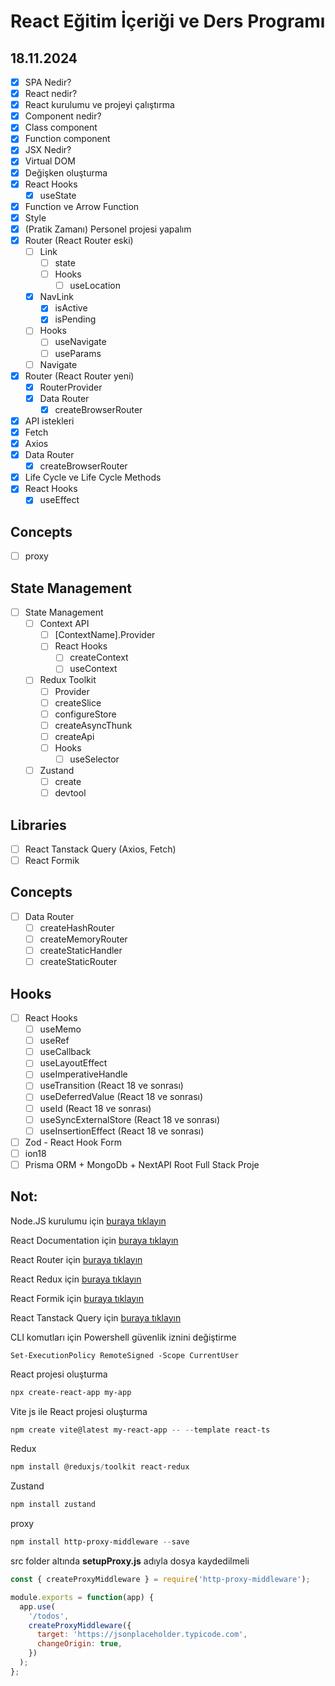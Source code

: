 # React Eğitim İçeriği ve Ders Programı

## 18.11.2024
- [x] SPA Nedir?
- [x] React nedir?
- [x] React kurulumu ve projeyi çalıştırma
- [x] Component nedir?
- [x] Class component
- [x] Function component
- [x] JSX Nedir?
- [x] Virtual DOM
- [x] Değişken oluşturma
- [x] React Hooks
	- [x] useState
- [x] Function ve Arrow Function
- [x] Style
- [x]  (Pratik Zamanı) Personel projesi yapalım
- [x] Router (React Router eski)
	- [ ] Link
		- [ ] state
		- [ ] Hooks
			- [ ] useLocation
	- [x] NavLink
		- [x] isActive
		- [x] isPending
	- [ ] Hooks
		- [ ] useNavigate
		- [ ] useParams
	- [ ] Navigate
- [x] Router (React Router yeni)
	- [x] RouterProvider
	- [x] Data Router
		- [x] createBrowserRouter
- [x] API istekleri
- [x] Fetch
- [x] Axios
- [x] Data Router
	- [x] createBrowserRouter
- [x] Life Cycle ve Life Cycle Methods
- [x] React Hooks
	- [x] useEffect

## Concepts
- [ ] proxy

## State Management
- [ ] State Management
	- [ ] Context API
		- [ ] [ContextName].Provider
		- [ ] React Hooks
			- [ ] createContext
			- [ ] useContext
	- [ ] Redux Toolkit
		- [ ] Provider
		- [ ] createSlice
		- [ ] configureStore
		- [ ] createAsyncThunk
		- [ ] createApi
		- [ ] Hooks			
			- [ ] useSelector
	- [ ] Zustand
		- [ ] create
		- [ ] devtool

## Libraries
- [ ] React Tanstack Query (Axios, Fetch)
- [ ] React Formik

## Concepts
- [ ] Data Router
	- [ ] createHashRouter
	- [ ] createMemoryRouter
	- [ ] createStaticHandler
	- [ ] createStaticRouter

## Hooks
- [ ] React Hooks
	- [ ] useMemo
	- [ ] useRef
 	- [ ] useCallback
 	- [ ] useLayoutEffect
 	- [ ] useImperativeHandle
 	- [ ] useTransition (React 18 ve sonrası)
 	- [ ] useDeferredValue (React 18 ve sonrası)
 	- [ ] useId (React 18 ve sonrası)
 	- [ ] useSyncExternalStore (React 18 ve sonrası)
 	- [ ] useInsertionEffect (React 18 ve sonrası)

- [ ] Zod - React Hook Form
- [ ] ion18
- [ ] Prisma ORM + MongoDb + NextAPI Root Full Stack Proje

## Not: 
Node.JS kurulumu için <a href="https://nodejs.org/en" target="_blank">buraya tıklayın</a>  

React Documentation için <a href="https://tr.react.dev/" target="_blank">buraya tıklayın</a>  

React Router için <a href="https://reactrouter.com/en/main" target="_blank">buraya tıklayın</a>  

React Redux için <a href="https://react-redux.js.org/" target="_blank">buraya tıklayın</a>  

React Formik için <a href="https://formik.org/" target="_blank">buraya tıklayın</a>

React Tanstack Query için <a href="https://tanstack.com/query/latest" target="_blank">buraya tıklayın</a>

CLI komutları için Powershell güvenlik iznini değiştirme
```powershel
Set-ExecutionPolicy RemoteSigned -Scope CurrentUser
```

React projesi oluşturma
```powershell
npx create-react-app my-app
```

Vite js ile React projesi oluşturma
```powershell
npm create vite@latest my-react-app -- --template react-ts
```

Redux
```powershell
npm install @reduxjs/toolkit react-redux
```

Zustand
```powershell
npm install zustand
```

proxy
```powershell
npm install http-proxy-middleware --save
```

src folder altında <b>setupProxy.js</b> adıyla dosya kaydedilmeli
```js
const { createProxyMiddleware } = require('http-proxy-middleware');

module.exports = function(app) {
  app.use(
    '/todos',
    createProxyMiddleware({
      target: 'https://jsonplaceholder.typicode.com',
      changeOrigin: true,
    })
  );
};
```
